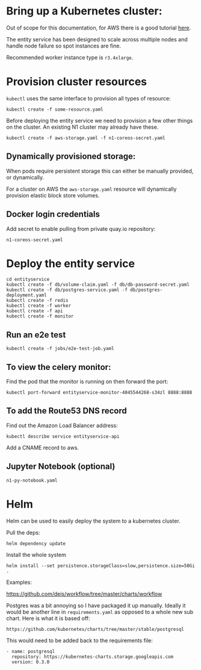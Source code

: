 

# Bring up a Kubernetes cluster:

Out of scope for this documentation, for AWS there is a good
tutorial [here](https://github.com/coreos/kube-aws).

The entity service has been designed to scale across multiple nodes and
handle node failure so spot instances are fine.

Recommended worker instance type is `r3.4xlarge`.

# Provision cluster resources

`kubectl` uses the same interface to provision all types of resource:

    kubectl create -f some-resource.yaml

Before deploying the entity service we need to provision a few other
things on the cluster. An existing N1 cluster may already have these.

    kubectl create -f aws-storage.yaml -f n1-coreos-secret.yaml


## Dynamically provisioned storage:

When pods require persistent storage this can either be manually provided,
or dynamically.

For a cluster on AWS the `aws-storage.yaml` resource will dynamically
provision elastic block store volumes.

## Docker login credentials

Add secret to enable pulling from private quay.io repository:

`n1-coreos-secret.yaml`


# Deploy the entity service

    cd entityservice
    kubectl create -f db/volume-claim.yaml -f db/db-password-secret.yaml
    kubectl create -f db/postgres-service.yaml -f db/postgres-deployment.yaml
    kubectl create -f redis
    kubectl create -f worker
    kubectl create -f api
    kubectl create -f monitor


## Run an e2e test

    kubectl create -f jobs/e2e-test-job.yaml

## To view the celery monitor:

Find the pod that the monitor is running on then forward the port:

    kubectl port-forward entityservice-monitor-4045544268-s34zl 8888:8888

## To add the Route53 DNS record

Find out the Amazon Load Balancer address:

    kubectl describe service entityservice-api

Add a CNAME record to aws.

## Jupyter Notebook (optional)

`n1-py-notebook.yaml`


# Helm

Helm can be used to easily deploy the system to a kubernetes cluster.

Pull the deps:
    
    helm dependency update


Install the whole system

    helm install --set persistence.storageClass=slow,persistence.size=50Gi .


Examples:

https://github.com/deis/workflow/tree/master/charts/workflow

Postgres was a bit annoying so I have packaged it up manually. Ideally it would be another line in `requirements.yaml` as opposed
to a whole new sub chart. Here is what it is based off:

    https://github.com/kubernetes/charts/tree/master/stable/postgresql

This would need to be added back to the requirements file:

    - name: postgresql
      repository: https://kubernetes-charts.storage.googleapis.com
      version: 0.3.0
